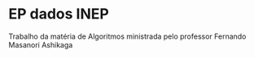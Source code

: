 # EP dados INEP

Trabalho da matéria de Algoritmos ministrada pelo professor Fernando Masanori Ashikaga
